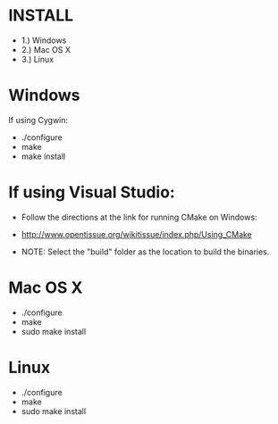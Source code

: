 INSTALL
=======

  - 1.) Windows
  - 2.) Mac OS X
  - 3.) Linux

# Windows

If using Cygwin:

  - ./configure
  - make
  - make install

# If using Visual Studio:

  - Follow the directions at the link for running CMake on Windows:
  - http://www.opentissue.org/wikitissue/index.php/Using_CMake

  - NOTE: Select the "build" folder as the location to build the binaries.

# Mac OS X

  - ./configure
  - make
  - sudo make install

# Linux

  - ./configure
  - make
  - sudo make install
